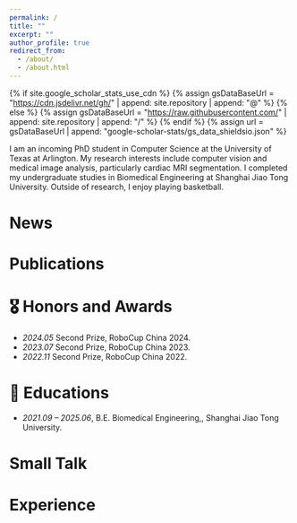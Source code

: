 ```yaml
---
permalink: /
title: ""
excerpt: ""
author_profile: true
redirect_from: 
  - /about/
  - /about.html
---
```


{% if site.google_scholar_stats_use_cdn %}
{% assign gsDataBaseUrl = "https://cdn.jsdelivr.net/gh/" | append: site.repository | append: "@" %}
{% else %}
{% assign gsDataBaseUrl = "https://raw.githubusercontent.com/" | append: site.repository | append: "/" %}
{% endif %}
{% assign url = gsDataBaseUrl | append: "google-scholar-stats/gs_data_shieldsio.json" %}

<span class='anchor' id='about-me'></span>

I am an incoming PhD student in Computer Science at the University of Texas at Arlington. My research interests include computer vision and medical image analysis, particularly cardiac MRI segmentation. I completed my undergraduate studies in Biomedical Engineering at Shanghai Jiao Tong University. Outside of research, I enjoy playing basketball.

# News

# Publications 

# 🎖 Honors and Awards
- *2024.05* Second Prize, RoboCup China 2024.
- *2023.07* Second Prize, RoboCup China 2023.
- *2022.11* Second Prize, RoboCup China 2022.

# 📖 Educations
- *2021.09 – 2025.06*, B.E. Biomedical Engineering,, Shanghai Jiao Tong University. 

# Small Talk

# Experience
